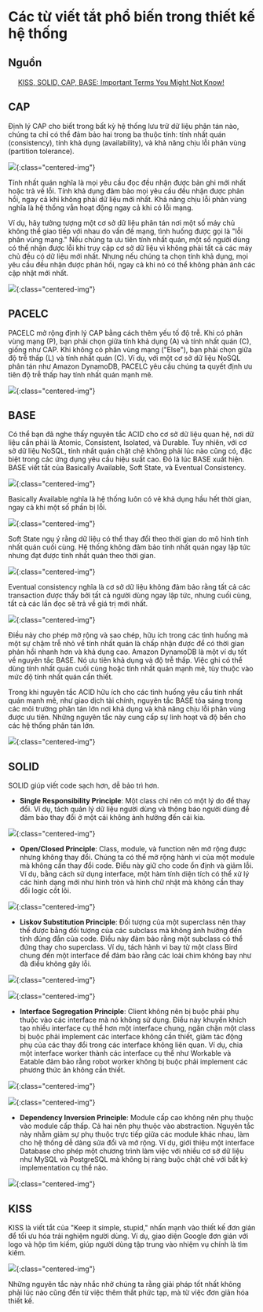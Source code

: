 # Các từ viết tắt phổ biến trong thiết kế hệ thống

## Nguồn

<img src="../../assets/images/bytebytego.png" width="16" height="16"/> [KISS, SOLID, CAP, BASE: Important Terms You Might Not Know!](https://www.youtube.com/watch?v=cTyZ_hbmbDw)

## CAP

Định lý CAP cho biết trong bất kỳ hệ thống lưu trữ dữ liệu phân tán nào, chúng ta chỉ có thể đảm bảo hai trong ba thuộc tính: tính nhất quán (consistency), tính khả dụng (availability), và khả năng chịu lỗi phân vùng (partition tolerance). 

![](../assets/ByteByteGo/kiss-solid-cap-base/figure1.png){:class="centered-img"}

Tính nhất quán nghĩa là mọi yêu cầu đọc đều nhận được bản ghi mới nhất hoặc trả về lỗi. Tính khả dụng đảm bảo mọi yêu cầu đều nhận được phản hồi, ngay cả khi không phải dữ liệu mới nhất. Khả năng chịu lỗi phân vùng nghĩa là hệ thống vẫn hoạt động ngay cả khi có lỗi mạng.

Ví dụ, hãy tưởng tượng một cơ sở dữ liệu phân tán nơi một số máy chủ không thể giao tiếp với nhau do vấn đề mạng, tình huống được gọi là "lỗi phân vùng mạng." Nếu chúng ta ưu tiên tính nhất quán, một số người dùng có thể nhận được lỗi khi truy cập cơ sở dữ liệu vì không phải tất cả các máy chủ đều có dữ liệu mới nhất. Nhưng nếu chúng ta chọn tính khả dụng, mọi yêu cầu đều nhận được phản hồi, ngay cả khi nó có thể không phản ánh các cập nhật mới nhất.

![](../assets/ByteByteGo/kiss-solid-cap-base/figure2.png){:class="centered-img"}

## PACELC

PACELC mở rộng định lý CAP bằng cách thêm yếu tố độ trễ. Khi có phân vùng mạng (P), bạn phải chọn giữa tính khả dụng (A) và tính nhất quán (C), giống như CAP. Khi không có phân vùng mạng ("Else"), bạn phải chọn giữa độ trễ thấp (L) và tính nhất quán (C). Ví dụ, với một cơ sở dữ liệu NoSQL phân tán như Amazon DynamoDB, PACELC yêu cầu chúng ta quyết định ưu tiên độ trễ thấp hay tính nhất quán mạnh mẽ.

![](../assets/ByteByteGo/kiss-solid-cap-base/figure3.png){:class="centered-img"}

## BASE

Có thể bạn đã nghe thấy nguyên tắc ACID cho cơ sở dữ liệu quan hệ, nơi dữ liệu cần phải là Atomic, Consistent, Isolated, và Durable. Tuy nhiên, với cơ sở dữ liệu NoSQL, tính nhất quán chặt chẽ không phải lúc nào cũng có, đặc biệt trong các ứng dụng yêu cầu hiệu suất cao. Đó là lúc BASE xuất hiện. BASE viết tắt của Basically Available, Soft State, và Eventual Consistency. 

![](../assets/ByteByteGo/kiss-solid-cap-base/figure4.png){:class="centered-img"}

Basically Available nghĩa là hệ thống luôn có vẻ khả dụng hầu hết thời gian, ngay cả khi một số phần bị lỗi. 

![](../assets/ByteByteGo/kiss-solid-cap-base/figure5.png){:class="centered-img"}

Soft State ngụ ý rằng dữ liệu có thể thay đổi theo thời gian do mô hình tính nhất quán cuối cùng. Hệ thống không đảm bảo tính nhất quán ngay lập tức nhưng đạt được tính nhất quán theo thời gian. 

![](../assets/ByteByteGo/kiss-solid-cap-base/figure6.png){:class="centered-img"}

Eventual consistency nghĩa là cơ sở dữ liệu không đảm bảo rằng tất cả các transaction được thấy bởi tất cả người dùng ngay lập tức, nhưng cuối cùng, tất cả các lần đọc sẽ trả về giá trị mới nhất. 

![](../assets/ByteByteGo/kiss-solid-cap-base/figure7.png){:class="centered-img"}

Điều này cho phép mở rộng và sao chép, hữu ích trong các tình huống mà một sự chậm trễ nhỏ về tính nhất quán là chấp nhận được để có thời gian phản hồi nhanh hơn và khả dụng cao. Amazon DynamoDB là một ví dụ tốt về nguyên tắc BASE. Nó ưu tiên khả dụng và độ trễ thấp. Việc ghi có thể dùng tính nhất quán cuối cùng hoặc tính nhất quán mạnh mẽ, tùy thuộc vào mức độ tính nhất quán cần thiết. 

Trong khi nguyên tắc ACID hữu ích cho các tình huống yêu cầu tính nhất quán mạnh mẽ, như giao dịch tài chính, nguyên tắc BASE tỏa sáng trong các môi trường phân tán lớn nơi khả dụng và khả năng chịu lỗi phân vùng được ưu tiên. Những nguyên tắc này cung cấp sự linh hoạt và độ bền cho các hệ thống phân tán lớn.

![](../assets/ByteByteGo/kiss-solid-cap-base/figure8.png){:class="centered-img"}

## SOLID

SOLID giúp viết code sạch hơn, dễ bảo trì hơn.

- **Single Responsibility Principle**: Một class chỉ nên có một lý do để thay đổi. Ví dụ, tách quản lý dữ liệu người dùng và thông báo người dùng để đảm bảo thay đổi ở một cái không ảnh hưởng đến cái kia.

![](../assets/ByteByteGo/kiss-solid-cap-base/figure9.png){:class="centered-img"}

- **Open/Closed Principle**: Class, module, và function nên mở rộng được nhưng không thay đổi. Chúng ta có thể mở rộng hành vi của một module mà không cần thay đổi code. Điều này giữ cho code ổn định và giảm lỗi. Ví dụ, bằng cách sử dụng interface, một hàm tính diện tích có thể xử lý các hình dạng mới như hình tròn và hình chữ nhật mà không cần thay đổi logic cốt lõi.

![](../assets/ByteByteGo/kiss-solid-cap-base/figure10.png){:class="centered-img"}

- **Liskov Substitution Principle**: Đối tượng của một superclass nên thay thế được bằng đối tượng của các subclass mà không ảnh hưởng đến tính đúng đắn của code. Điều này đảm bảo rằng một subclass có thể đứng thay cho superclass. Ví dụ, tách hành vi bay từ một class Bird chung đến một interface để đảm bảo rằng các loài chim không bay như đà điểu không gây lỗi.

![](../assets/ByteByteGo/kiss-solid-cap-base/figure11.png){:class="centered-img"}

![](../assets/ByteByteGo/kiss-solid-cap-base/figure12.png){:class="centered-img"}

- **Interface Segregation Principle**: Client không nên bị buộc phải phụ thuộc vào các interface mà nó không sử dụng. Điều này khuyến khích tạo nhiều interface cụ thể hơn một interface chung, ngăn chặn một class bị buộc phải implement các interface không cần thiết, giảm tác động phụ của các thay đổi trong các interface không liên quan. Ví dụ, chia một interface worker thành các interface cụ thể như Workable và Eatable đảm bảo rằng robot worker không bị buộc phải implement các phương thức ăn không cần thiết.

![](../assets/ByteByteGo/kiss-solid-cap-base/figure13.png){:class="centered-img"}

![](../assets/ByteByteGo/kiss-solid-cap-base/figure14.png){:class="centered-img"}

- **Dependency Inversion Principle**: Module cấp cao không nên phụ thuộc vào module cấp thấp. Cả hai nên phụ thuộc vào abstraction. Nguyên tắc này nhằm giảm sự phụ thuộc trực tiếp giữa các module khác nhau, làm cho hệ thống dễ dàng sửa đổi và mở rộng. Ví dụ, giới thiệu một interface Database cho phép một chương trình làm việc với nhiều cơ sở dữ liệu như MySQL và PostgreSQL mà không bị ràng buộc chặt chẽ với bất kỳ implementation cụ thể nào.

![](../assets/ByteByteGo/kiss-solid-cap-base/figure15.png){:class="centered-img"}

## KISS

KISS là viết tắt của "Keep it simple, stupid," nhấn mạnh vào thiết kế đơn giản để tối ưu hóa trải nghiệm người dùng. Ví dụ, giao diện Google đơn giản với logo và hộp tìm kiếm, giúp người dùng tập trung vào nhiệm vụ chính là tìm kiếm.

![](../assets/ByteByteGo/kiss-solid-cap-base/figure16.png){:class="centered-img"}

Những nguyên tắc này nhắc nhở chúng ta rằng giải pháp tốt nhất không phải lúc nào cũng đến từ việc thêm thắt phức tạp, mà từ việc đơn giản hóa thiết kế.
